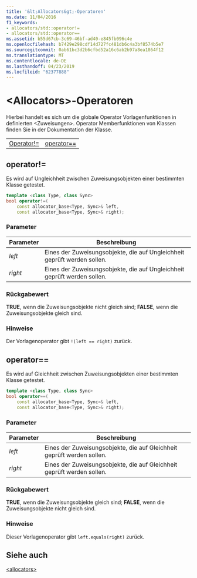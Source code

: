 ```yaml
---
title: '&lt;Allocators&gt;-Operatoren'
ms.date: 11/04/2016
f1_keywords:
- allocators/std::operator!=
- allocators/std::operator==
ms.assetid: b55d67cb-3c69-46bf-ad40-e845fb096c4e
ms.openlocfilehash: b7429e298cdf14d727fc481db6c4a3bf8574b5e7
ms.sourcegitcommit: 0ab61bc3d2b6cfbd52a16c6ab2b97a8ea1864f12
ms.translationtype: MT
ms.contentlocale: de-DE
ms.lasthandoff: 04/23/2019
ms.locfileid: "62377888"
---
```

# <a name="ltallocatorsgt-operators"></a>&lt;Allocators&gt;-Operatoren

Hierbei handelt es sich um die globale Operator Vorlagenfunktionen in definierten &lt;Zuweisungen&gt;. Operator Memberfunktionen von Klassen finden Sie in der Dokumentation der Klasse.

|||
|-|-|
|[Operator!=](#op_neq)|[operator==](#op_eq_eq)|

## <a name="op_neq"></a> operator!=

Es wird auf Ungleichheit zwischen Zuweisungsobjekten einer bestimmten Klasse getestet.

```cpp
template <class Type, class Sync>
bool operator!=(
    const allocator_base<Type, Sync>& left,
    const allocator_base<Type, Sync>& right);
```

### <a name="parameters"></a>Parameter

|Parameter|Beschreibung|
|---------------|-----------------|
|*left*|Eines der Zuweisungsobjekte, die auf Ungleichheit geprüft werden sollen.|
|*right*|Eines der Zuweisungsobjekte, die auf Ungleichheit geprüft werden sollen.|

### <a name="return-value"></a>Rückgabewert

**TRUE**, wenn die Zuweisungsobjekte nicht gleich sind; **FALSE**, wenn die Zuweisungsobjekte gleich sind.

### <a name="remarks"></a>Hinweise

Der Vorlagenoperator gibt `!(left == right)` zurück.

## <a name="op_eq_eq"></a> operator==

Es wird auf Gleichheit zwischen Zuweisungsobjekten einer bestimmten Klasse getestet.

```cpp
template <class Type, class Sync>
bool operator==(
    const allocator_base<Type, Sync>& left,
    const allocator_base<Type, Sync>& right);
```

### <a name="parameters"></a>Parameter

|Parameter|Beschreibung|
|---------------|-----------------|
|*left*|Eines der Zuweisungsobjekte, die auf Gleichheit geprüft werden sollen.|
|*right*|Eines der Zuweisungsobjekte, die auf Gleichheit geprüft werden sollen.|

### <a name="return-value"></a>Rückgabewert

**TRUE**, wenn die Zuweisungsobjekte gleich sind; **FALSE**, wenn die Zuweisungsobjekte nicht gleich sind.

### <a name="remarks"></a>Hinweise

Dieser Vorlagenoperator gibt `left.equals(right)` zurück.

## <a name="see-also"></a>Siehe auch

[\<allocators>](../standard-library/allocators-header.md)
